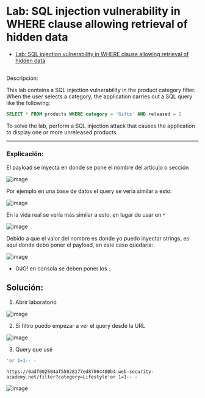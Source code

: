 # Lab: SQL injection vulnerability in WHERE clause allowing retrieval of hidden data

- [Lab: SQL injection vulnerability in WHERE clause allowing retrieval of hidden data](https://portswigger.net/web-security/sql-injection/lab-retrieve-hidden-data)

## 

Descripción:

This lab contains a SQL injection vulnerability in the product category filter. When the user selects a category, the application carries out a SQL query like the following:

````sql
SELECT * FROM products WHERE category = 'Gifts' AND released = 1
````

To solve the lab, perform a SQL injection attack that causes the application to display one or more unreleased products.

---

### Explicación:

El payload se inyecta en donde se pone el nombre del artículo o sección

![image](https://github.com/Fz3r0/Fz3r0_-_SQLi/assets/94720207/0b35f1ca-3c73-4837-a0f8-b5be87e084bf)

Por ejemplo en una base de datos el query se vería similar a esto: 

![image](https://github.com/Fz3r0/Fz3r0_-_SQLi/assets/94720207/c4e14787-7ed5-4ce9-b060-427c3c66f574)

En la vida real se vería más similar a esto, en lugar de usar en `*`

![image](https://github.com/Fz3r0/Fz3r0_-_SQLi/assets/94720207/837008ac-50fd-452b-86ff-5e0881daed0d)

Debido a que el valor del nombre es donde yo puedo inyectar strings, es aquí donde debo poner el payload, en este caso quedaría:

![image](https://github.com/Fz3r0/Fz3r0_-_SQLi/assets/94720207/b0dfe131-415e-4d63-afea-1c43853733e0)

- OJO! en consola se deben poner los `;`

## Solución:

1. Abrir laboratorio

![image](https://github.com/Fz3r0/Fz3r0_-_SQLi/assets/94720207/a56c4773-50c8-41b7-82b7-94631079ad1c)

2. Si filtro puedo empezar a ver el query desde la URL

![image](https://github.com/Fz3r0/Fz3r0_-_SQLi/assets/94720207/4349813d-9f17-4542-9695-ed2d23113a01)

3. Query que usé

````sql
'or 1=1-- -
````
````http
https://0adf002604af55028177ed87004400b4.web-security-academy.net/filter?category=Lifestyle'or 1=1-- -
````

![image](https://github.com/Fz3r0/Fz3r0_-_SQLi/assets/94720207/22e3492e-a7c7-4573-a966-73830aa681fe)



